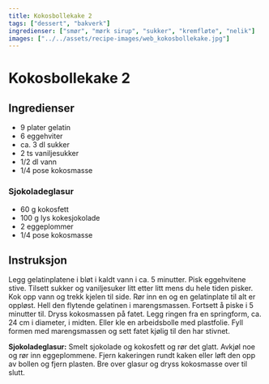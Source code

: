 ```yaml
---
title: Kokosbollekake 2
tags: ["dessert", "bakverk"]
ingredienser: ["smør", "mørk sirup", "sukker", "kremfløte", "nelik"]
images: ["../../assets/recipe-images/web_kokosbollekake.jpg"]
---
```


# Kokosbollekake 2

## Ingredienser

- 9 plater gelatin
- 6 eggehviter
- ca. 3 dl sukker
- 2 ts vaniljesukker
- 1/2 dl vann
- 1/4 pose kokosmasse

### Sjokoladeglasur

- 60 g kokosfett
- 100 g lys kokesjokolade
- 2 eggeplommer
- 1/4 pose kokosmasse

## Instruksjon

Legg gelatinplatene i bløt i kaldt vann i ca. 5 minutter. Pisk eggehvitene stive. Tilsett sukker og vaniljesuker litt etter litt mens du hele tiden pisker. Kok opp vann og trekk kjelen til side. Rør inn en og en gelatinplate til alt er oppløst. Hell den flytende gelatinen i marengsmassen. Fortsett å piske i 5 minutter til. Dryss kokosmassen på fatet. Legg ringen fra en springform, ca. 24 cm i diameter, i midten. Eller kle en arbeidsbolle med plastfolie. Fyll formen med marengsmassen og sett fatet kjølig til den har stivnet.

**Sjokoladeglasur:** Smelt sjokolade og kokosfett og rør det glatt. Avkjøl noe og rør inn eggeplommene. Fjern kakeringen rundt kaken eller løft den opp av bollen og fjern plasten. Bre over glasur og dryss kokosmasse over til slutt.
